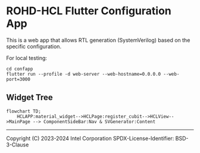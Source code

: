 # ROHD-HCL Flutter Configuration App

This is a web app that allows RTL generation (SystemVerilog) based on the specific configuration.

For local testing:

```shell
cd confapp
flutter run --profile -d web-server --web-hostname=0.0.0.0 --web-port=3000
```

## Widget Tree

```mermaid
flowchart TD;
    HCLAPP:material_widget-->HCLPage:register_cubit-->HCLView-->MainPage --> ComponentSideBar:Nav & SVGenerator:Content
```

----------------

Copyright (C) 2023-2024 Intel Corporation
SPDX-License-Identifier: BSD-3-Clause
